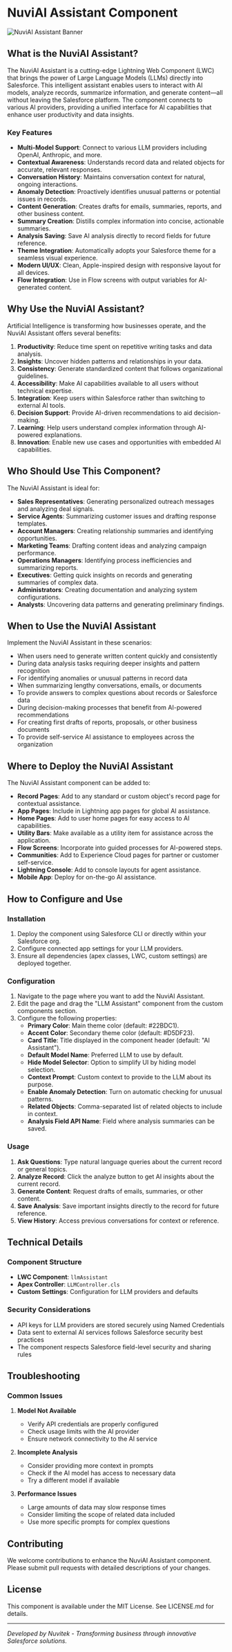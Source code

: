 # NuviAI Assistant Component

![NuviAI Assistant Banner](https://raw.githubusercontent.com/YOUR-ORG/YOUR-REPO/main/docs/images/nuviai-banner.png)

## What is the NuviAI Assistant?

The NuviAI Assistant is a cutting-edge Lightning Web Component (LWC) that brings the power of Large Language Models (LLMs) directly into Salesforce. This intelligent assistant enables users to interact with AI models, analyze records, summarize information, and generate content—all without leaving the Salesforce platform. The component connects to various AI providers, providing a unified interface for AI capabilities that enhance user productivity and data insights.

### Key Features

- **Multi-Model Support**: Connect to various LLM providers including OpenAI, Anthropic, and more.
- **Contextual Awareness**: Understands record data and related objects for accurate, relevant responses.
- **Conversation History**: Maintains conversation context for natural, ongoing interactions.
- **Anomaly Detection**: Proactively identifies unusual patterns or potential issues in records.
- **Content Generation**: Creates drafts for emails, summaries, reports, and other business content.
- **Summary Creation**: Distills complex information into concise, actionable summaries.
- **Analysis Saving**: Save AI analysis directly to record fields for future reference.
- **Theme Integration**: Automatically adopts your Salesforce theme for a seamless visual experience.
- **Modern UI/UX**: Clean, Apple-inspired design with responsive layout for all devices.
- **Flow Integration**: Use in Flow screens with output variables for AI-generated content.

## Why Use the NuviAI Assistant?

Artificial Intelligence is transforming how businesses operate, and the NuviAI Assistant offers several benefits:

1. **Productivity**: Reduce time spent on repetitive writing tasks and data analysis.
2. **Insights**: Uncover hidden patterns and relationships in your data.
3. **Consistency**: Generate standardized content that follows organizational guidelines.
4. **Accessibility**: Make AI capabilities available to all users without technical expertise.
5. **Integration**: Keep users within Salesforce rather than switching to external AI tools.
6. **Decision Support**: Provide AI-driven recommendations to aid decision-making.
7. **Learning**: Help users understand complex information through AI-powered explanations.
8. **Innovation**: Enable new use cases and opportunities with embedded AI capabilities.

## Who Should Use This Component?

The NuviAI Assistant is ideal for:

- **Sales Representatives**: Generating personalized outreach messages and analyzing deal signals.
- **Service Agents**: Summarizing customer issues and drafting response templates.
- **Account Managers**: Creating relationship summaries and identifying opportunities.
- **Marketing Teams**: Drafting content ideas and analyzing campaign performance.
- **Operations Managers**: Identifying process inefficiencies and summarizing reports.
- **Executives**: Getting quick insights on records and generating summaries of complex data.
- **Administrators**: Creating documentation and analyzing system configurations.
- **Analysts**: Uncovering data patterns and generating preliminary findings.

## When to Use the NuviAI Assistant

Implement the NuviAI Assistant in these scenarios:

- When users need to generate written content quickly and consistently
- During data analysis tasks requiring deeper insights and pattern recognition
- For identifying anomalies or unusual patterns in record data
- When summarizing lengthy conversations, emails, or documents
- To provide answers to complex questions about records or Salesforce data
- During decision-making processes that benefit from AI-powered recommendations
- For creating first drafts of reports, proposals, or other business documents
- To provide self-service AI assistance to employees across the organization

## Where to Deploy the NuviAI Assistant

The NuviAI Assistant component can be added to:

- **Record Pages**: Add to any standard or custom object's record page for contextual assistance.
- **App Pages**: Include in Lightning app pages for global AI assistance.
- **Home Pages**: Add to user home pages for easy access to AI capabilities.
- **Utility Bars**: Make available as a utility item for assistance across the application.
- **Flow Screens**: Incorporate into guided processes for AI-powered steps.
- **Communities**: Add to Experience Cloud pages for partner or customer self-service.
- **Lightning Console**: Add to console layouts for agent assistance.
- **Mobile App**: Deploy for on-the-go AI assistance.

## How to Configure and Use

### Installation

1. Deploy the component using Salesforce CLI or directly within your Salesforce org.
2. Configure connected app settings for your LLM providers.
3. Ensure all dependencies (apex classes, LWC, custom settings) are deployed together.

### Configuration

1. Navigate to the page where you want to add the NuviAI Assistant.
2. Edit the page and drag the "LLM Assistant" component from the custom components section.
3. Configure the following properties:
   - **Primary Color**: Main theme color (default: #22BDC1).
   - **Accent Color**: Secondary theme color (default: #D5DF23).
   - **Card Title**: Title displayed in the component header (default: "AI Assistant").
   - **Default Model Name**: Preferred LLM to use by default.
   - **Hide Model Selector**: Option to simplify UI by hiding model selection.
   - **Context Prompt**: Custom context to provide to the LLM about its purpose.
   - **Enable Anomaly Detection**: Turn on automatic checking for unusual patterns.
   - **Related Objects**: Comma-separated list of related objects to include in context.
   - **Analysis Field API Name**: Field where analysis summaries can be saved.

### Usage

1. **Ask Questions**: Type natural language queries about the current record or general topics.
2. **Analyze Record**: Click the analyze button to get AI insights about the current record.
3. **Generate Content**: Request drafts of emails, summaries, or other content.
4. **Save Analysis**: Save important insights directly to the record for future reference.
5. **View History**: Access previous conversations for context or reference.

## Technical Details

### Component Structure

- **LWC Component**: `llmAssistant`
- **Apex Controller**: `LLMController.cls`
- **Custom Settings**: Configuration for LLM providers and defaults

### Security Considerations

- API keys for LLM providers are stored securely using Named Credentials
- Data sent to external AI services follows Salesforce security best practices
- The component respects Salesforce field-level security and sharing rules

## Troubleshooting

### Common Issues

1. **Model Not Available**
   - Verify API credentials are properly configured
   - Check usage limits with the AI provider
   - Ensure network connectivity to the AI service

2. **Incomplete Analysis**
   - Consider providing more context in prompts
   - Check if the AI model has access to necessary data
   - Try a different model if available

3. **Performance Issues**
   - Large amounts of data may slow response times
   - Consider limiting the scope of related data included
   - Use more specific prompts for complex questions

## Contributing

We welcome contributions to enhance the NuviAI Assistant component. Please submit pull requests with detailed descriptions of your changes.

## License

This component is available under the MIT License. See LICENSE.md for details.

---

*Developed by Nuvitek - Transforming business through innovative Salesforce solutions.* 